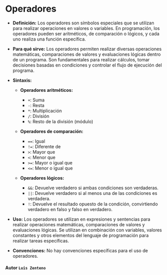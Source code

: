 # Operadores

- **Definición:** 
  Los operadores son símbolos especiales que se utilizan para realizar operaciones en valores o variables. En programación, los operadores pueden ser aritméticos, de comparación o lógicos, y cada uno realiza una función específica.

- **Para qué sirve:** 
  Los operadores permiten realizar diversas operaciones matemáticas, comparaciones de valores y evaluaciones lógicas dentro de un programa. Son fundamentales para realizar cálculos, tomar decisiones basadas en condiciones y controlar el flujo de ejecución del programa.

- **Sintaxis:** 
    - **Operadores aritméticos:**
        - `+`: Suma
        - `-`: Resta
        - `*`: Multiplicación
        - `/`: División
        - `%`: Resto de la división (módulo)
        
    - **Operadores de comparación:**
        - `==`: Igual
        - `!=`: Diferente de
        - `>`: Mayor que
        - `<`: Menor que
        - `>=`: Mayor o igual que
        - `<=`: Menor o igual que
        
    - **Operadores lógicos:**
        - `&&`: Devuelve verdadero si ambas condiciones son verdaderas.
        - `||`: Devuelve verdadero si al menos una de las condiciones es verdadera.
        - `!`:  Devuelve el resultado opuesto de la condición, convirtiendo verdadero en falso y falso en verdadero.

- **Uso:** 
  Los operadores se utilizan en expresiones y sentencias para realizar operaciones matemáticas, comparaciones de valores y evaluaciones lógicas. Se utilizan en combinación con variables, valores constantes y otros elementos del lenguaje de programación para realizar tareas específicas.

- **Convenciones:** 
  No hay convenciones específicas para el uso de operadores.


#### Autor `Luis Zenteno`
